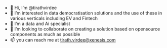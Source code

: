 - 👋 Hi, I’m @tirathvirdee
- 👀 I’m interested in data democratisation solutions and the use of these in various verticals including EV and Fintech
- 🌱 I’m a data and Ai specialist
- 💞️ I’m looking to collaborate on creating a solution based on opensource components as much as possible
- 📫 you can reach me at tirath.virdee@xenesis.com

<!---
tirathvirdee/tirathvirdee is a ✨ special ✨ repository because its `README.md` (this file) appears on your GitHub profile.
You can click the Preview link to take a look at your changes.
--->
